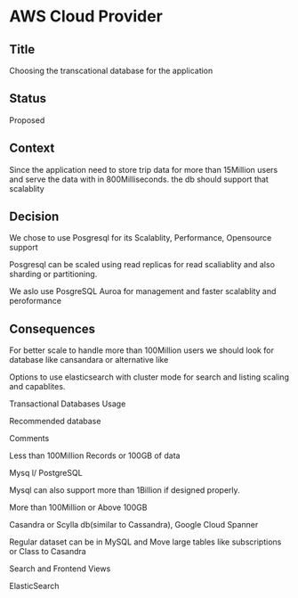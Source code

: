# AWS Cloud Provider

## Title
Choosing the transcational database for the application
## Status
Proposed

## Context
Since the application need to store trip data for more than 15Million users and serve the data with in 800Milliseconds. the db should support that scalablity

## Decision


We chose to use Posgresql for its Scalablity, Performance, Opensource support

Posgresql can be scaled using read replicas for read scaliablity and also sharding or partitioning.


We aslo use PosgreSQL Auroa for management and faster scalablity and peroformance

## Consequences
For better scale to handle more than 100Million users we should look for database like cansandara or alternative like

Options to use elasticsearch with cluster mode for search and listing scaling and capablites.

Transactional Databases
Usage

Recommended database

Comments

Less than 100Million Records or 100GB of data 

Mysq l/ PostgreSQL

Mysql can also support more than 1Billion if designed properly.

More than 100Million or Above 100GB

Casandra or Scylla db(similar to Cassandra),  Google Cloud Spanner

Regular dataset can be in MySQL and Move large tables like subscriptions or Class to Casandra

Search and Frontend Views

ElasticSearch